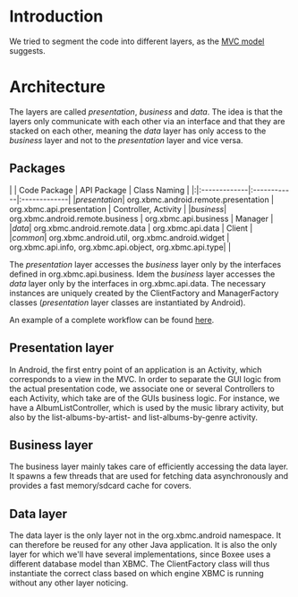 # Introduction #

We tried to segment the code into different layers, as the [MVC model](http://en.wikipedia.org/wiki/Model%E2%80%93view%E2%80%93controller) suggests.


# Architecture #

The layers are called _presentation_, _business_ and _data_. The idea is that the layers only communicate with each other via an interface and that they are stacked on each other, meaning the _data_ layer has only access to the _business_ layer and not to the _presentation_ layer and vice versa.


## Packages ##

| | Code Package | API Package | Class Naming |
|:|:-------------|:------------|:-------------|
|_presentation_| org.xbmc.android.remote.presentation | org.xbmc.api.presentation | Controller, Activity |
|_business_| org.xbmc.android.remote.business | org.xbmc.api.business | Manager      |
|_data_| org.xbmc.android.remote.data | org.xbmc.api.data | Client       |
|_common_| org.xbmc.android.util, org.xbmc.android.widget | org.xbmc.api.info, org.xbmc.api.object, org.xbmc.api.type|              |

The _presentation_ layer accesses the _business_ layer only by the interfaces defined in org.xbmc.api.business. Idem the _business_ layer accesses the _data_ layer only by the interfaces in org.xbmc.api.data. The necessary instances are uniquely created by the ClientFactory and ManagerFactory classes (_presentation_ layer classes are instantiated by Android).

An example of a complete workflow can be found [here](http://android-xbmcremote.googlecode.com/svn/trunk/Graphics/Diagrams/MVC.png).


## Presentation layer ##

In Android, the first entry point of an application is an Activity, which corresponds to a view in the MVC. In order to separate the GUI logic from the actual presentation code, we associate one or several Controllers to each Activity, which take are of the GUIs business logic. For instance, we have a AlbumListController, which is used by the music library activity, but also by the list-albums-by-artist- and list-albums-by-genre activity.

## Business layer ##

The business layer mainly takes care of efficiently accessing the data layer. It spawns a few threads that are used for fetching data asynchronously and provides a fast memory/sdcard cache for covers.

## Data layer ##

The data layer is the only layer not in the org.xbmc.android namespace. It can therefore be reused for any other Java application. It is also the only layer for which we'll have several implementations, since Boxee uses a different database model than XBMC. The ClientFactory class will thus instantiate the correct class based on which engine XBMC is running without any other layer noticing.



